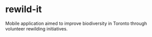 # rewild-it
Mobile application aimed to improve biodiversity in Toronto through volunteer rewilding initiatives.
